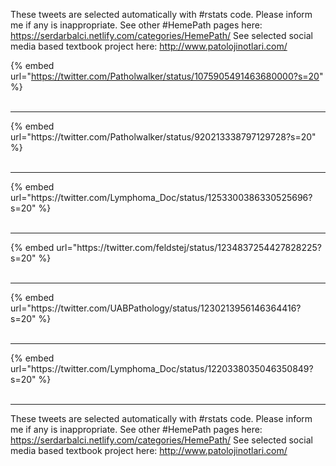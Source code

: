 

These tweets are selected automatically with #rstats code. Please inform me if any is inappropriate.
See other #HemePath pages here: https://serdarbalci.netlify.com/categories/HemePath/ 
See selected social media based textbook project here: http://www.patolojinotlari.com/

{% embed url="https://twitter.com/Patholwalker/status/1075905491463680000?s=20" %}<br>
<br>
<hr>
{% embed url="https://twitter.com/Patholwalker/status/920213338797129728?s=20" %}<br>
<br>
<hr>
{% embed url="https://twitter.com/Lymphoma_Doc/status/1253300386330525696?s=20" %}<br>
<br>
<hr>
{% embed url="https://twitter.com/feldstej/status/1234837254427828225?s=20" %}<br>
<br>
<hr>
{% embed url="https://twitter.com/UABPathology/status/1230213956146364416?s=20" %}<br>
<br>
<hr>
{% embed url="https://twitter.com/Lymphoma_Doc/status/1220338035046350849?s=20" %}<br>
<br>
<hr>


These tweets are selected automatically with #rstats code. Please inform me if any is inappropriate.
See other #HemePath pages here: https://serdarbalci.netlify.com/categories/HemePath/ 
See selected social media based textbook project here: http://www.patolojinotlari.com/
